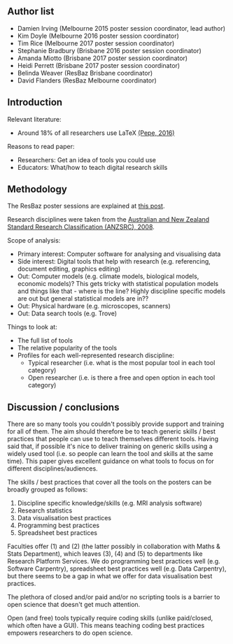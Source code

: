 ## Author list

* Damien Irving (Melbourne 2015 poster session coordinator, lead author)  
* Kim Doyle (Melbourne 2016 poster session coordinator)  
* Tim Rice (Melbourne 2017 poster session coordinator)  
* Stephanie Bradbury (Brisbane 2016 poster session coordinator)  
* Amanda Miotto (Brisbane 2017 poster session coordinator)  
* Heidi Perrett (Brisbane 2017 poster session coordinator)  
* Belinda Weaver (ResBaz Brisbane coordinator)  
* David Flanders (ResBaz Melbourne coordinator)  

## Introduction

Relevant literature:  
* Around 18% of all researchers use LaTeX [(Pepe, 2016)](https://www.authorea.com/users/3/articles/107393-how-many-scholarly-articles-are-written-in-latex/_show_article)  

Reasons to read paper:  
* Researchers: Get an idea of tools you could use
* Educators: What/how to teach digital research skills


## Methodology

The ResBaz poster sessions are explained at [this post](http://melbourne.resbaz.edu.au/post/108054124634/the-resbaz-poster-session-with-a-difference).

Research disciplines were taken from the [Australian and New Zealand Standard Research Classification (ANZSRC), 2008](http://www.abs.gov.au/ausstats/abs@.nsf/Products/6BB427AB9696C225CA2574180004463E?opendocument).

Scope of analysis:  
* Primary interest: Computer software for analysing and visualising data 
* Side interest: Digital tools that help with research (e.g. referencing, document editing, graphics editing) 
* Out: Computer models (e.g. climate models, biological models, economic models)? This gets tricky with statistical population models and things like that - where is the line? Highly discipline specific models are out but general statistical models are in?? 
* Out: Physical hardware (e.g. microscopes, scanners)
* Out: Data search tools (e.g. Trove)

Things to look at:
* The full list of tools
* The relative popularity of the tools
* Profiles for each well-represented research discipline:
  * Typical researcher (i.e. what is the most popular tool in each tool category)
  * Open researcher (i.e. is there a free and open option in each tool category)  

## Discussion / conclusions

There are so many tools you couldn't possibly provide support and training for all of them.
The aim should therefore be to teach generic skills / best practices that people can use to teach themselves different tools.
Having said that, if possible it's nice to deliver training on generic skills using a widely used tool
(i.e. so people can learn the tool and skills at the same time).
This paper gives excellent guidance on what tools to focus on for different disciplines/audiences.

The skills / best practices that cover all the tools on the posters can be broadly grouped as follows:
1. Discipline specific knowledge/skills (e.g. MRI analysis software)
2. Research statistics
3. Data visualisation best practices
4. Programming best practices
5. Spreadsheet best practices

Faculties offer (1) and (2) (the latter possibly in collaboration with Maths & Stats Department),
which leaves (3), (4) and (5) to departments like Research Platform Services.
We do programming best practices well (e.g. Software Carpentry),
spreadsheet best practices well (e.g. Data Carpentry),
but there seems to be a gap in what we offer for data visualisation best practices.

The plethora of closed and/or paid and/or no scripting tools is a barrier to open science that doesn't get much attention.

Open (and free) tools typically require coding skills (unlike paid/closed, which often have a GUI).
This means teaching coding best practices empowers researchers to do open science.

